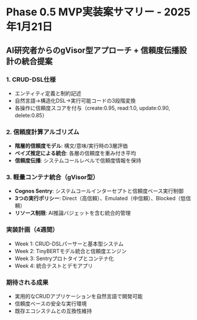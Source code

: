 # Phase 0.5 MVP実装案サマリー - 2025年1月21日

## AI研究者からのgVisor型アプローチ + 信頼度伝播設計の統合提案

### 1. CRUD-DSL仕様
- エンティティ定義と制約記述
- 自然言語→構造化DSL→実行可能コードの3段階変換
- 各操作に信頼度スコアを付与（create:0.95, read:1.0, update:0.90, delete:0.85）

### 2. 信頼度計算アルゴリズム
- **階層的信頼度モデル**: 構文/意味/実行時の3層評価
- **ベイズ推定による統合**: 各層の信頼度を重み付き平均
- **信頼度伝播**: システムコールレベルで信頼度情報を保持

### 3. 軽量コンテナ統合（gVisor型）
- **Cognos Sentry**: システムコールインターセプトと信頼度ベース実行制御
- **3つの実行ポリシー**: Direct（高信頼）、Emulated（中信頼）、Blocked（低信頼）
- **リソース制限**: AI推論バジェットを含む統合的管理

### 実装計画（4週間）
- Week 1: CRUD-DSLパーサーと基本型システム
- Week 2: TinyBERTモデル統合と信頼度エンジン
- Week 3: Sentryプロトタイプとコンテナ化
- Week 4: 統合テストとデモアプリ

### 期待される成果
- 実用的なCRUDアプリケーションを自然言語で開発可能
- 信頼度ベースの安全な実行環境
- 既存エコシステムとの互換性維持